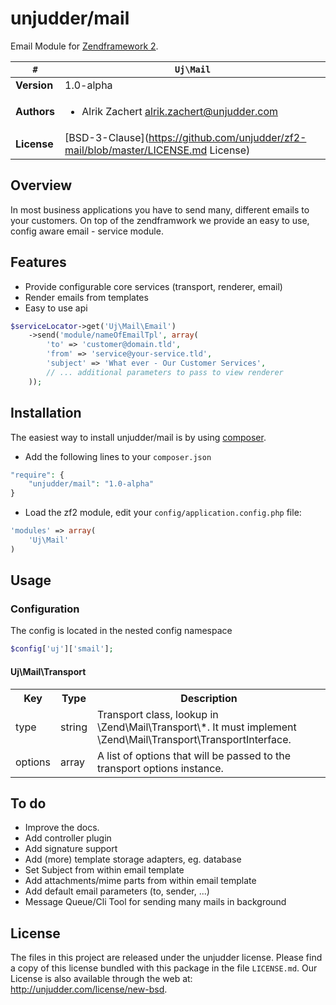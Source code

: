# unjudder/mail

Email Module for [Zendframework 2](http://framework.zend.com/ "Almost Genius").

   `#`          | `Uj\Mail`
----------------|----------
**Version**     | 1.0-alpha
**Authors**     | <ul><li>Alrik Zachert <alrik.zachert@unjudder.com></li></ul>
**License**     | [BSD-3-Clause](https://github.com/unjudder/zf2-mail/blob/master/LICENSE.md License)

## Overview

In most business applications you have to send many, different 
emails to your customers. On top of the zendframwork we provide
an easy to use, config aware email - service module.

## Features

- Provide configurable core services (transport, renderer, email)
- Render emails from templates
- Easy to use api

```php
$serviceLocator->get('Uj\Mail\Email')
	->send('module/nameOfEmailTpl', array(
		'to' => 'customer@domain.tld',
		'from' => 'service@your-service.tld',
		'subject' => 'What ever - Our Customer Services',
		// ... additional parameters to pass to view renderer
	));
```

## Installation

The easiest way to install unjudder/mail is by using [composer](http://getcomposer.org "composer - package manager").

- Add the following lines to your `composer.json`

```php
"require": {
	"unjudder/mail": "1.0-alpha"
}
```

- Load the zf2 module, edit your `config/application.config.php` file:

```php
'modules' => array(
	'Uj\Mail'
)
```

## Usage

### Configuration

The config is located in the nested config namespace 
```php
$config['uj']['smail'];
```
#### Uj\Mail\Transport

<table>
  <tr>
    <th>Key</th><th>Type</th><th>Description</th>
  </tr>
  <tr>
    <td>type</td>
	<td>string</td>
	<td>
		Transport class, lookup in \Zend\Mail\Transport\*.
		It must implement \Zend\Mail\Transport\TransportInterface.
	</td>
  </tr>
  <tr>
	<td>options</td>
	<td>array</td>
	<td>A list of options that will be passed to the transport options instance.</td>
  </tr>
</table>

## To do

- Improve the docs.
- Add controller plugin
- Add signature support
- Add (more) template storage adapters, eg. database
- Set Subject from within email template
- Add attachments/mime parts from within email template
- Add default email parameters (to, sender, ...)
- Message Queue/Cli Tool for sending many mails in background

## License

The files in this project are released under the unjudder license.
Please find a copy of this license bundled with this package in the file `LICENSE.md`.
Our License is also available through the web at: http://unjudder.com/license/new-bsd.
